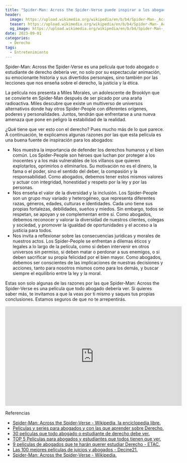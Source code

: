```yaml
---
title: "Spider-Man: Across the Spider-Verse puede inspirar a los abogados a defender los derechos humanos y el bien común."
header:
  image: https://upload.wikimedia.org/wikipedia/en/b/b4/Spider-Man-_Across_the_Spider-Verse_poster.jpg
  teaser: https://upload.wikimedia.org/wikipedia/en/b/b4/Spider-Man-_Across_the_Spider-Verse_poster.jpg
  og_image: https://upload.wikimedia.org/wikipedia/en/b/b4/Spider-Man-_Across_the_Spider-Verse_poster.jpg
date: 2023-09-01
categories:
  - Derecho
tags:
  - Entretenimiento
---
```


Spider-Man: Across the Spider-Verse es una película que todo abogado o estudiante de derecho debería ver, no solo por su espectacular animación, su emocionante historia y sus divertidos personajes, sino también por las lecciones que nos enseña sobre el derecho, la justicia y la ética.

La película nos presenta a Miles Morales, un adolescente de Brooklyn que se convierte en Spider-Man después de ser picado por una araña radioactiva. Miles descubre que existe un multiverso de universos alternativos donde hay otros Spider-People con diferentes orígenes, poderes y personalidades. Juntos, tendrán que enfrentarse a una nueva amenaza que pone en peligro la estabilidad de la realidad.

¿Qué tiene que ver esto con el derecho? Pues mucho más de lo que parece. A continuación, te explicamos algunas razones por las que esta película es una buena fuente de inspiración para los abogados:

- Nos muestra la importancia de defender los derechos humanos y el bien común. Los Spider-People son héroes que luchan por proteger a los inocentes y a los más vulnerables de los villanos que quieren explotarlos, oprimirlos o eliminarlos. Su motivación no es el dinero, la fama o el poder, sino el sentido del deber, la compasión y la responsabilidad. Como abogados, debemos tener estos mismos valores y actuar con integridad, honestidad y respeto por la ley y por las personas.
- Nos enseña el valor de la diversidad y la inclusión. Los Spider-People son un grupo muy variado y heterogéneo, que representa diferentes razas, géneros, edades, culturas e identidades. Cada uno tiene sus propias fortalezas, debilidades, sueños y miedos. Sin embargo, todos se respetan, se apoyan y se complementan entre sí. Como abogados, debemos reconocer y valorar la diversidad de nuestros clientes, colegas y sociedad, y promover la igualdad de oportunidades y el acceso a la justicia para todos.
- Nos invita a reflexionar sobre las consecuencias jurídicas y morales de nuestros actos. Los Spider-People se enfrentan a dilemas éticos y legales a lo largo de la película, como si deben intervenir en otros universos sin permiso, si deben matar o perdonar a sus enemigos, o si deben sacrificar su propia felicidad por el bien mayor. Como abogados, debemos ser conscientes de las implicaciones de nuestras decisiones y acciones, tanto para nosotros mismos como para los demás, y buscar siempre el equilibrio entre la ley y la moral.

Estas son solo algunas de las razones por las que Spider-Man: Across the Spider-Verse es una película que todo abogado debería ver. Si quieres saber más, te invitamos a que la veas por ti mismo y saques tus propias conclusiones. Estamos seguros de que no te arrepentirás.

<iframe width="560" height="315" src="https://www.youtube.com/embed/oBmazlyP220?si=iDUXE57D-1S-U3P3" title="YouTube video player" frameborder="0" allow="accelerometer; autoplay; clipboard-write; encrypted-media; gyroscope; picture-in-picture; web-share" allowfullscreen></iframe>

Referencias

- [Spider-Man: Across the Spider-Verse - Wikipedia, la enciclopedia libre. ](https://es.wikipedia.org/wiki/Spider-Man:_Across_the_Spider-Verse)
- [Películas y series para abogados y con las que aprender sobre Derecho. ](https://mexico.unir.net/derecho/noticias/peliculas-abogados-juicios-derecho/)
- [30 películas que todo abogado o estudiante de derecho debe ver. ](https://republicanaradio.com/notas-de-interes/peliculas-que-todo-abogado-o-estudiante-de-derecho/)
- [TOP 5 Películas para abogados y estudiantes que todos tienen que ver. ](https://hegel.edu.pe/blog/top-5-peliculas-para-abogados-y-estudiantes-que-todos-tienen-que-ver/)
- [9 películas de abogados que te harán querer estudiar Derecho - ETAC. ](https://www.etac.edu.mx/blog-etac/index.php/peliculas-de-abogados)
- [Las 100 mejores películas de juicios y abogados - Decine21. ](https://decine21.com/listas-de-cine/lista/las-100-mejores-peliculas-de-juicios-y-abogados-93451)
- [Spider-Man: Across the Spider-Verse - Wikipedia. ](https://en.wikipedia.org/wiki/Spider-Man:_Across_the_Spider-Verse)
